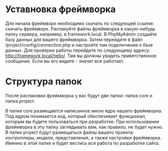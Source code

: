 # Уставновка фреймворка
Для начала фреймворк необходимо скачать по следующей ссылке: скачать фреймворк. Распакуйте файлы фреймворка в
какую-нибудь папку сервера, например, в framework.local. В PhpMyAdmin создайте базу данных для вашего фреймворка. Затем
перейдите в файл /project/config/connection.php и настройте там подключение к базе данных. Для проверки работы перейдите
по следующему адресу: http://framework.local/hello/. Там вы должны увидеть приветственное сообщение. Если вы его
видите - значит все работает.

# Структура папок
После распаковки фреймворка у вас будут две папки: папка core и папка project.

В папке core размещается написанное мною ядро нашего фреймворка. Под ядром понимается код, который обеспечивает
функционал, которым вы будете пользоваться при разработке. При использовании фреймворка в эту папку заглядывать вам, как
правило, не будет нужно. В папке project будут размещаться файлы вашего проекта: контроллеры, модели, представления, а
также настройки фреймворка. Именно в этой папке и будет вестись вся работа по разработке сайта.